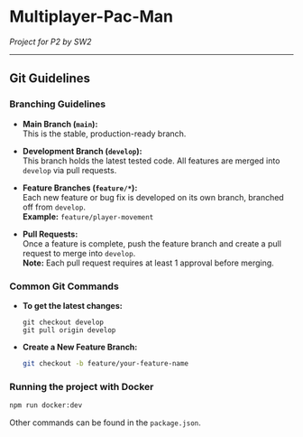 # Multiplayer-Pac-Man

_Project for P2 by SW2_

---

## Git Guidelines

### Branching Guidelines

- **Main Branch (`main`):**  
  This is the stable, production-ready branch.

- **Development Branch (`develop`):**  
  This branch holds the latest tested code. All features are merged into `develop` via pull requests.

- **Feature Branches (`feature/*`):**  
  Each new feature or bug fix is developed on its own branch, branched off from `develop`.  
  **Example:** `feature/player-movement`

- **Pull Requests:**  
  Once a feature is complete, push the feature branch and create a pull request to merge into `develop`.  
  **Note:** Each pull request requires at least 1 approval before merging.

### Common Git Commands

- **To get the latest changes:**
  ```
  git checkout develop
  git pull origin develop
  ```
- **Create a New Feature Branch:**
  ```bash
  git checkout -b feature/your-feature-name
  ```
### Running the project with Docker
  ```bash
  npm run docker:dev
  ```
Other commands can be found in the `package.json`.


